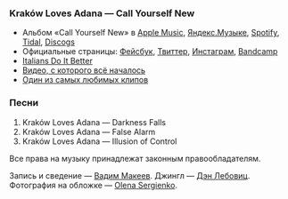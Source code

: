 ### Kraków Loves Adana — Call Yourself New

- Альбом «Call Yourself New» в
	[Apple Music](https://music.apple.com/album/id1192857412),
	[Яндекс.Музыке](https://music.yandex.ru/album/4029488),
	[Spotify](https://open.spotify.com/playlist/2wYFZ7VJnGbEezdov9UpmO),
	[Tidal](https://tidal.com/browse/album/69035647),
	[Discogs](https://www.discogs.com/release/10031847)
- Официальные страницы:
	[Фейсбук](https://www.facebook.com/krakowlovesadana/),
	[Твиттер](https://twitter.com/krakwlovesadana),
	[Инстаграм](https://www.instagram.com/krakowlovesadana),
	[Bandcamp]( https://krakowlovesadana.bandcamp.com/)
- [Italians Do It Better](https://italiansdoitbetter.com)
- [Видео, с которого всё началось](https://youtu.be/E5InldEicxY)
- [Один из самых любимых клипов](https://youtu.be/MiGhWNr8C20)

### Песни

1. Kraków Loves Adana — Darkness Falls
2. Kraków Loves Adana — False Alarm
3. Kraków Loves Adana — Illusion of Control

Все права на музыку принадлежат законным правообладателям.

Запись и сведение — [Вадим Макеев](https://pepelsbey.dev/).
Джингл — [Дэн Лебовиц](https://www.youtube.com/channel/UC38A5qHrlc_Zgua7vL4b96w).
Фотография на обложке — [Olena Sergienko](https://unsplash.com/photos/BL0jHaXHYi0).
